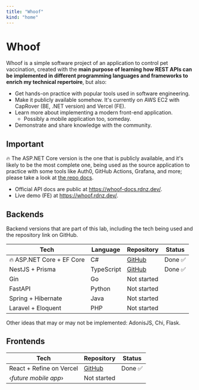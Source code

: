 ```yaml
---
title: "Whoof"
kind: "home"
---
```


# Whoof

Whoof is a simple software project of an application to control pet vaccination, created with the **main purpose of learning how REST APIs can be implemented in different programming languages and frameworks to enrich my technical repertoire**, but also:

* Get hands-on practice with popular tools used in software engineering.
* Make it publicly available somehow. It's currently on AWS EC2 with CapRover (BE, .NET version) and Vercel (FE).
* Learn more about implementing a modern front-end application.
  * Possibly a mobile application too, someday.
* Demonstrate and share knowledge with the community.

## Important

🔥 The ASP.NET Core version is the one that is publicly available, and it's likely to be the most complete one, being used as the source application to practice with some tools like Auth0, GitHub Actions, Grafana, and more; please take a look at [the repo docs](https://github.com/graduenz/whoof-aspnetcore/).

- Official API docs are public at https://whoof-docs.rdnz.dev/.
- Live demo (FE) at https://whoof.rdnz.dev/.

## Backends

Backend versions that are part of this lab, including the tech being used and the repository link on GitHub.

| Tech                      | Language   | Repository                                             | Status   |
|---------------------------|------------|--------------------------------------------------------|----------|
| 🔥 ASP.NET Core + EF Core | C#         | [GitHub](https://github.com/graduenz/whoof-aspnetcore) | Done ✅ |
| NestJS + Prisma           | TypeScript | [GitHub](https://github.com/graduenz/whoof-nestjs)     | Done ✅ |
| Gin                       | Go         | Not started                                            |
| FastAPI                   | Python     | Not started                                            |
| Spring + Hibernate        | Java       | Not started                                            |
| Laravel + Eloquent        | PHP        | Not started                                            |

Other ideas that may or may not be implemented: AdonisJS, Chi, Flask.

## Frontends

| Tech                                | Repository                                      | Status  |
|-------------------------------------|-------------------------------------------------|---------|
| React + Refine on Vercel            | [GitHub](https://github.com/graduenz/whoof-web) | Done ✅ |
| &lsaquo;_future mobile app_&rsaquo; | Not started                          |